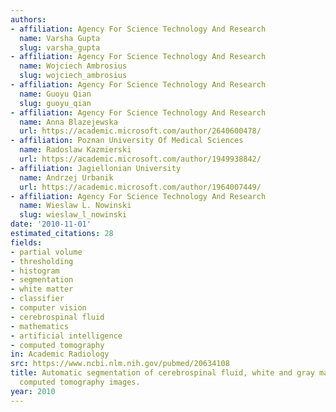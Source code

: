 ```yaml
---
authors:
- affiliation: Agency For Science Technology And Research
  name: Varsha Gupta
  slug: varsha_gupta
- affiliation: Agency For Science Technology And Research
  name: Wojciech Ambrosius
  slug: wojciech_ambrosius
- affiliation: Agency For Science Technology And Research
  name: Guoyu Qian
  slug: guoyu_qian
- affiliation: Agency For Science Technology And Research
  name: Anna Blazejewska
  url: https://academic.microsoft.com/author/2640600478/
- affiliation: Poznan University Of Medical Sciences
  name: Radoslaw Kazmierski
  url: https://academic.microsoft.com/author/1949938842/
- affiliation: Jagiellonian University
  name: Andrzej Urbanik
  url: https://academic.microsoft.com/author/1964007449/
- affiliation: Agency For Science Technology And Research
  name: Wieslaw L. Nowinski
  slug: wieslaw_l_nowinski
date: '2010-11-01'
estimated_citations: 28
fields:
- partial volume
- thresholding
- histogram
- segmentation
- white matter
- classifier
- computer vision
- cerebrospinal fluid
- mathematics
- artificial intelligence
- computed tomography
in: Academic Radiology
src: https://www.ncbi.nlm.nih.gov/pubmed/20634108
title: Automatic segmentation of cerebrospinal fluid, white and gray matter in unenhanced
  computed tomography images.
year: 2010
---
```


